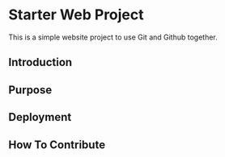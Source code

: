 # Starter Web Project
This is a simple website project to use Git and Github together.
## Introduction
## Purpose
## Deployment
## How To Contribute 
